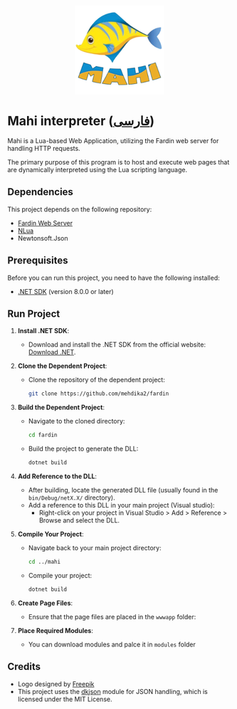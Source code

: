 <p align="center">
    <img src="/images/mahi.png" alt="Mahi logo"
     title="Mahi logo designed by Freepik.com" width="200">
</p>

# Mahi interpreter ([فارسی](https://github.com/mehdika2/Mahi/blob/main/README.FA.md))

Mahi is a Lua-based Web Application, utilizing the Fardin web server for handling HTTP requests.

The primary purpose of this program is to host and execute web pages that are dynamically interpreted using the Lua scripting language.

## Dependencies
This project depends on the following repository:
- [Fardin Web Server](https://github.com/mehdika2/fardin)
- [NLua](https://github.com/NLua/NLua)
- Newtonsoft.Json


## Prerequisites
Before you can run this project, you need to have the following installed:

- [.NET SDK](https://dotnet.microsoft.com/download) (version 8.0.0 or later)

## Run Project

1. **Install .NET SDK**:
   - Download and install the .NET SDK from the official website: [Download .NET](https://dotnet.microsoft.com/download).

2. **Clone the Dependent Project**:
   - Clone the repository of the dependent project:
     ```bash
     git clone https://github.com/mehdika2/fardin
     ```

3. **Build the Dependent Project**:
   - Navigate to the cloned directory:
     ```bash
     cd fardin
     ```
   - Build the project to generate the DLL:
     ```bash
     dotnet build
     ```

4. **Add Reference to the DLL**:
   - After building, locate the generated DLL file (usually found in the `bin/Debug/netX.X/` directory).
   - Add a reference to this DLL in your main project (Visual studio):
     - Right-click on your project in Visual Studio > Add > Reference > Browse and select the DLL.

5. **Compile Your Project**:
   - Navigate back to your main project directory:
     ```bash
     cd ../mahi
     ```
   - Compile your project:
     ```bash
     dotnet build
     ```

6. **Create Page Files**:
   - Ensure that the page files are placed in the `wwwapp` folder:

7. **Place Required Modules**:
   - You can download modules and palce it in `modules` folder

## Credits
- Logo designed by [Freepik](https://www.freepik.com)
- This project uses the [dkjson](https://github.com/LuaDist/dkjson) module for JSON handling, which is licensed under the MIT License.
